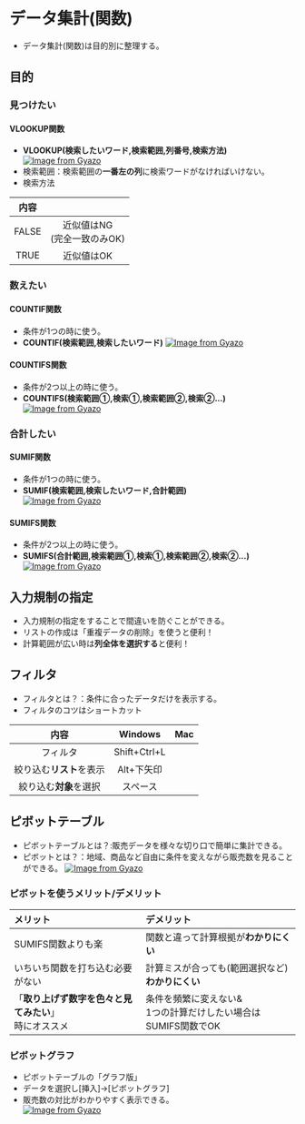 # データ集計(関数)  
* データ集計(関数)は目的別に整理する。  
## 目的  
### 見つけたい  
#### VLOOKUP関数  
* **VLOOKUP(検索したいワード,検索範囲,列番号,検索方法)**  
[![Image from Gyazo](https://i.gyazo.com/3c5583bcb69a47f100662e0a197d118e.png)](https://gyazo.com/3c5583bcb69a47f100662e0a197d118e)
* 検索範囲：検索範囲の**一番左の列**に検索ワードがなければいけない。  
* 検索方法  

|内容||
|:--:|:--:|
|FALSE|近似値はNG<br>(完全一致のみOK)|
|TRUE|近似値はOK|

### 数えたい  
#### COUNTIF関数  
* 条件が1つの時に使う。    
* **COUNTIF(検索範囲,検索したいワード)**
[![Image from Gyazo](https://i.gyazo.com/34fcad83d5a5d1d2044509ef6de41dc0.png)](https://gyazo.com/34fcad83d5a5d1d2044509ef6de41dc0)

#### COUNTIFS関数  
* 条件が2つ以上の時に使う。  
* **COUNTIFS(検索範囲①,検索①,検索範囲②,検索②...)**  
[![Image from Gyazo](https://i.gyazo.com/c6104e12d2012d687ba29351c8b1752e.png)](https://gyazo.com/c6104e12d2012d687ba29351c8b1752e)

### 合計したい   
#### SUMIF関数    
* 条件が1つの時に使う。  
* **SUMIF(検索範囲,検索したいワード,合計範囲)**  
[![Image from Gyazo](https://i.gyazo.com/12ee4776aded544cc025f5a3724c2a28.png)](https://gyazo.com/12ee4776aded544cc025f5a3724c2a28)
#### SUMIFS関数  
* 条件が2つ以上の時に使う。  
* **SUMIFS(合計範囲,検索範囲①,検索①,検索範囲②,検索②...)**  
[![Image from Gyazo](https://i.gyazo.com/edffe979bcdb5ada2cfc8f69694dd84c.png)](https://gyazo.com/edffe979bcdb5ada2cfc8f69694dd84c)

## 入力規制の指定  
* 入力規制の指定をすることで間違いを防ぐことができる。  
* リストの作成は「重複データの削除」を使うと便利！  
* 計算範囲が広い時は**列全体を選択する**と便利！  

## フィルタ  
* フィルタとは？：条件に合ったデータだけを表示する。  
* フィルタのコツはショートカット  

|内容|Windows|Mac|
|:--:|:--:|:--:|
|フィルタ|Shift+Ctrl+L||
|絞り込む**リスト**を表示|Alt+下矢印||
|絞り込む**対象**を選択|スペース||

## ピボットテーブル  
* ピボットテーブルとは？:販売データを様々な切り口で簡単に集計できる。  
* ピボットとは？：地域、商品など自由に条件を変えながら販売数を見ることができる。 
[![Image from Gyazo](https://i.gyazo.com/d87e24a6b456e6827a0aa29d186c48b8.png)](https://gyazo.com/d87e24a6b456e6827a0aa29d186c48b8)
### ピボットを使うメリット/デメリット  

|メリット|デメリット|
|:--|:--|
|SUMIFS関数よりも楽|関数と違って計算根拠が**わかりにくい**|
|いちいち関数を打ち込む必要がない|計算ミスが合っても(範囲選択など)**わかりにくい**|
|「**取り上げず数字を色々と見てみたい**」<br>時にオススメ|条件を頻繁に変えない&<br>1つの計算だけしたい場合はSUMIFS関数でOK|

### ピボットグラフ  
* ピボットテーブルの「グラフ版」  
* データを選択し[挿入]→[ピボットグラフ]  
* 販売数の対比がわかりやすく表示できる。  
[![Image from Gyazo](https://i.gyazo.com/765b7fb3b5dab100c777f5c8abf71b61.png)](https://gyazo.com/765b7fb3b5dab100c777f5c8abf71b61)

